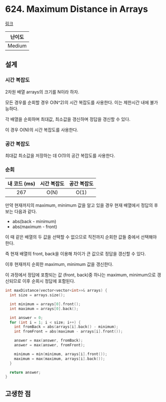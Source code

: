# 624. Maximum Distance in Arrays

[링크](https://leetcode.com/problems/maximum-distance-in-arrays/)

| 난이도 |
| :----: |
| Medium |

## 설계

### 시간 복잡도

2차원 배열 arrays의 크기를 N이라 하자.

모든 경우를 순회할 경우 O(N^2)의 시간 복잡도를 사용한다. 이는 제한시간 내에 불가능하다.

각 배열을 순회하며 최대값, 최소값을 갱신하며 정답을 갱신할 수 있다.

이 경우 O(N)의 시간 복잡도를 사용한다.

### 공간 복잡도

최대값 최소값을 저장하는 데 O(1)의 공간 복잡도를 사용한다.

### 순회

| 내 코드 (ms) | 시간 복잡도 | 공간 복잡도 |
| :----------: | :---------: | :---------: |
|     267      |    O(N)     |    O(1)     |

만약 현재까지의 maximum, minimum 값을 알고 있을 경우 현재 배열에서 정답의 후보는 다음과 같다.

- abs(back - minimum)
- abs(maximum - front)

이 때 같은 배열의 두 값을 선택할 수 없으므로 직전까지 순회한 값들 중에서 선택해야 한다.

즉 현재 배열의 front, back을 이용해 차이가 큰 값으로 정답을 갱신할 수 있다.

이후 현재까지 순회한 maximum, minimum 값을 갱신한다.

이 과정에서 정답에 포함되는 값 (front, back)중 하나는 maximum, minimum으로 갱신되므로 이후 순회시 정답에 포함된다.

```cpp
int maxDistance(vector<vector<int>>& arrays) {
  int size = arrays.size();

  int minimum = arrays[0].front();
  int maximum = arrays[0].back();

  int answer = 0;
  for (int i = 1; i < size; i++) {
    int fromBack = abs(arrays[i].back() - minimum);
    int fromFront = abs(maximum - arrays[i].front());

    answer = max(answer, fromBack);
    answer = max(answer, fromFront);

    minimum = min(minimum, arrays[i].front());
    maximum = max(maximum, arrays[i].back());
  }

  return answer;
}
```

## 고생한 점
